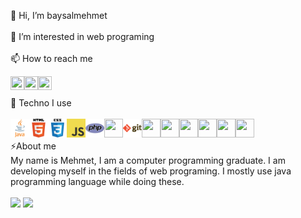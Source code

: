 👋 Hi, I’m baysalmehmet
<br/>
<br/>
👀 I’m interested in web programing
<br/>
<br/>
📫 How to reach me

[<img height="22" width="22" src="https://unpkg.com/simple-icons@v7/icons/linkedin.svg" align="left"/>][linkedin]

[<img height="22" width="22" src="https://unpkg.com/simple-icons@v7/icons/telegram.svg" align="left"/>][telegram]

[<img height="22" width="22" src="https://unpkg.com/simple-icons@v7/icons/hackerrank.svg" align="left"/>][hackerrank]

[linkedin]: https://www.linkedin.com/in/mehmet-baysal-e23/
[telegram]: https://t.me/mbayso
[hackerrank]: https://www.hackerrank.com/h190130038 
<br/>
<br/>
🌱 Techno I use
<br/>
<br/>
<img src="https://raw.githubusercontent.com/github/explore/5b3600551e122a3277c2c5368af2ad5725ffa9a1/topics/java/java.png" align="left" width="30" height="30">
<img src="https://raw.githubusercontent.com/github/explore/80688e429a7d4ef2fca1e82350fe8e3517d3494d/topics/html/html.png" align="left" width="30" height="30">
<img src="https://raw.githubusercontent.com/github/explore/80688e429a7d4ef2fca1e82350fe8e3517d3494d/topics/css/css.png" align="left" width="30" height="30">
<img src="https://raw.githubusercontent.com/github/explore/80688e429a7d4ef2fca1e82350fe8e3517d3494d/topics/javascript/javascript.png" align="left" width="30" height="30">
<img src="https://raw.githubusercontent.com/github/explore/ccc16358ac4530c6a69b1b80c7223cd2744dea83/topics/php/php.png" align="left" width="30" height="30">
<img src="https://pbs.twimg.com/profile_images/1255113654049128448/J5Yt92WW_400x400.png" align="left" width="30" height="30">
<img src="https://raw.githubusercontent.com/github/explore/80688e429a7d4ef2fca1e82350fe8e3517d3494d/topics/git/git.png" align="left" width="30" height="30">
<img src="https://www.megaleechers.com/storage/Visual-Studio-Code-Icon.png" align="left" width="30" height="30">
<img src="https://www.yazilimevi.com/images/virtuemart/product/JetBrains-IntelliJ-IDEA-Ultimate-2018-indir.png" align="left" width="30" height="30">
<img src="https://upload.wikimedia.org/wikipedia/commons/b/b0/NewTux.svg" align="left" width="30" height="30">
<img src="https://upload.wikimedia.org/wikipedia/commons/a/af/Adobe_Photoshop_CC_icon.svg" align="left" width="30" height="30">
<img src="https://download.zone/wp-content/uploads/2020/07/Shotcut-Video-Editor-Software-Download-For-Windows.png" align="left" width="30" height="30">
<img src="https://play-lh.googleusercontent.com/0oO5sAneb9lJP6l8c6DH4aj6f85qNpplQVHmPmbbBxAukDnlO7DarDW0b-kEIHa8SQ=s48-rw" align="left" width="30" height="30">
<br/>
<br/>
⚡About me
<br/>
My name is Mehmet, I am a computer programming graduate.
I am developing myself in the fields of web programing.
I mostly use java programming language while doing these.
<br/>
<br/>
<img src="https://github-readme-stats.vercel.app/api?username=baysalmehmet&show_icons=true&theme=radical">
<img src="https://github-readme-stats.vercel.app/api/top-langs/?username=baysalmehmet&layout=compact&show_icons=true&theme=radical">

